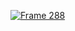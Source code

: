 [![Frame 288](https://github.com/user-attachments/assets/436f8597-90d3-439b-8a27-bf1de8df859f)](https://www.postme.bot)
